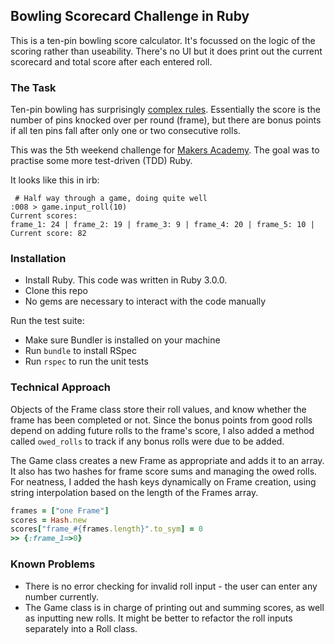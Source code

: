 ## Bowling Scorecard Challenge in Ruby

This is a ten-pin bowling score calculator. It's focussed on the logic of the scoring rather than useability. There's no UI but it does print out the current scorecard and total score after each entered roll.


### The Task
Ten-pin bowling has surprisingly [complex rules](https://en.wikipedia.org/wiki/Ten-pin_bowling#Scoring). Essentially the score is the number of pins knocked over per round (frame), but there are bonus points if all ten pins fall after only one or two consecutive rolls.

This was the 5th weekend challenge for [Makers Academy](https://makers.tech). The goal was to practise some more test-driven (TDD) Ruby.

It looks like this in irb:
```
 # Half way through a game, doing quite well
:008 > game.input_roll(10)
Current scores:
frame_1: 24 | frame_2: 19 | frame_3: 9 | frame_4: 20 | frame_5: 10 |
Current score: 82
```

### Installation
* Install Ruby. This code was written in Ruby 3.0.0.
* Clone this repo
* No gems are necessary to interact with the code manually

Run the test suite:
* Make sure Bundler is installed on your machine
* Run `bundle` to install RSpec
* Run `rspec` to run the unit tests


### Technical Approach
Objects of the Frame class store their roll values, and know whether the frame has been completed or not. Since the bonus points from good rolls depend on adding future rolls to the frame's score, I also added a method called `owed_rolls` to track if any bonus rolls were due to be added.

The Game class creates a new Frame as appropriate and adds it to an array. It also has two hashes for frame score sums and managing the owed rolls. For neatness, I added the hash keys dynamically on Frame creation, using string interpolation based on the length of the Frames array.  
```ruby
frames = ["one Frame"]
scores = Hash.new
scores["frame_#{frames.length}".to_sym] = 0
>> {:frame_1=>0}
```


### Known Problems
* There is no error checking for invalid roll input - the user can enter any number currently.
* The Game class is in charge of printing out and summing scores, as well as inputting new rolls. It might be better to refactor the roll inputs separately into a Roll class.
